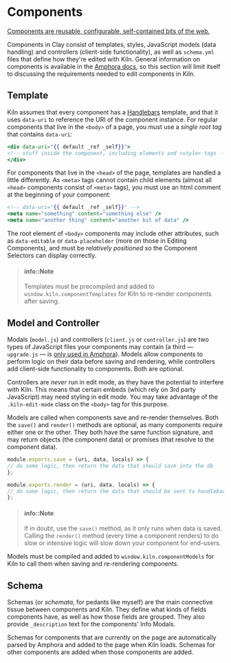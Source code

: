 # Components

[Components are reusable, configurable, self-contained bits of the web.](https://github.com/nymag/amphora/wiki#clay-is-divided-into-components)

Components in Clay consist of templates, styles, JavaScript models \(data handling\) and controllers \(client-side functionality\), as well as `schema.yml` files that define how they're edited with Kiln. General information on components is available in the [Amphora docs](http://clay.github.io/amphora/), so this section will limit itself to discussing the requirements needed to edit components in Kiln.

## Template

Kiln assumes that every component has a [Handlebars](http://handlebarsjs.com/) template, and that it uses `data-uri` to reference the URI of the component instance. For regular components that live in the `<body>` of a page, you must use a _single root tag_ that contains `data-uri`:

```handlebars
<div data-uri="{{ default _ref _self}}">
<!-- stuff inside the component, including elements and <style> tags -->
</div>
```

For components that live in the `<head>` of the page, templates are handled a little differently. As `<meta>` tags cannot contain child elements \(almost all `<head>` components consist of `<meta>` tags\), you must use an html comment at the beginning of your component:

```handlebars
<!-- data-uri="{{ default _ref _self}}" -->
<meta name="something" content="something else" />
<meta name="another thing" content="another bit of data" />
```

The root element of `<body>` components may include other attributes, such as `data-editable` or `data-placeholder` \(more on those in Editing Components\), and must be _relatively positioned_ so the Component Selectors can display correctly.

> #### info::Note
>
> Templates must be precompiled and added to `window.kiln.componentTemplates` for Kiln to re-render components after saving.

## Model and Controller

Modals \(`model.js`\) and controllers \(`client.js` or `controller.js`\) are two types of JavaScript files your components may contain \(a third — `upgrade.js` — is [only used in Amphora](http://clay.github.io/amphora/docs/upgrade.html)\). Models allow components to perform logic on their data before saving and rendering, while controllers add client-side functionality to components. Both are optional.

Controllers are _never_ run in edit mode, as they have the potential to interfere with Kiln. This means that certain embeds \(which rely on 3rd party JavaScript\) may need styling in edit mode. You may take advantage of the `.kiln-edit-mode` class on the `<body>` tag for this purpose.

Models are called when components save and re-render themselves. Both the `save()` and `render()` methods are optional, as many components require either one or the other. They both have the same function signature, and may return objects \(the component data\) or promises \(that resolve to the component data\).

```js
module.exports.save = (uri, data, locals) => {
// do some logic, then return the data that should save into the db
};

module.exports.render = (uri, data, locals) => {
// do some logic, then return the data that should be sent to handlebars
};
```

> #### info::Note
>
> If in doubt, use the `save()` method, as it only runs when data is saved. Calling the `render()` method \(every time a component renders\) to do slow or intensive logic will slow down your component for end-users.

Models must be compiled and added to `window.kiln.componentModels` for Kiln to call them when saving and re-rendering components.

## Schema

Schemas \(or _schemata_, for pedants like myself\) are the main connective tissue between components and Kiln. They define what kinds of fields components have, as well as how those fields are grouped. They also provide `_description` text for the components' Info Modals.

Schemas for components that are currently on the page are automatically parsed by Amphora and added to the page when Kiln loads. Schemas for other components are added when those components are added.
